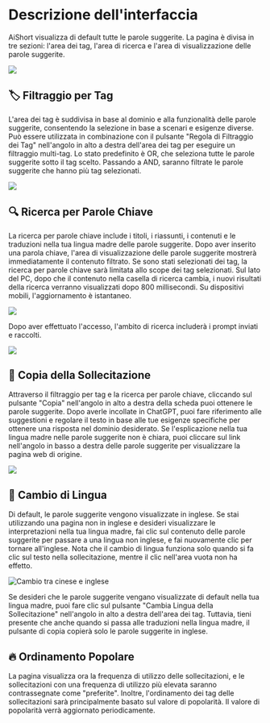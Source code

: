 # Descrizione dell'interfaccia

AiShort visualizza di default tutte le parole suggerite. La pagina è divisa in tre sezioni: l'area dei tag, l'area di ricerca e l'area di visualizzazione delle parole suggerite.

![](https://img.newzone.top/2023-06-05-20-44-19.png?imageMogr2/format/webp)

## 🏷️ Filtraggio per Tag

L'area dei tag è suddivisa in base al dominio e alla funzionalità delle parole suggerite, consentendo la selezione in base a scenari e esigenze diverse. Può essere utilizzata in combinazione con il pulsante "Regola di Filtraggio dei Tag" nell'angolo in alto a destra dell'area dei tag per eseguire un filtraggio multi-tag. Lo stato predefinito è OR, che seleziona tutte le parole suggerite sotto il tag scelto. Passando a AND, saranno filtrate le parole suggerite che hanno più tag selezionati.

![](https://img.newzone.top/2023-06-05-20-50-19.png?imageMogr2/format/webp)

## 🔍 Ricerca per Parole Chiave

La ricerca per parole chiave include i titoli, i riassunti, i contenuti e le traduzioni nella tua lingua madre delle parole suggerite. Dopo aver inserito una parola chiave, l'area di visualizzazione delle parole suggerite mostrerà immediatamente il contenuto filtrato. Se sono stati selezionati dei tag, la ricerca per parole chiave sarà limitata allo scope dei tag selezionati. Sul lato del PC, dopo che il contenuto nella casella di ricerca cambia, i nuovi risultati della ricerca verranno visualizzati dopo 800 millisecondi. Su dispositivi mobili, l'aggiornamento è istantaneo.

![](https://img.newzone.top/2023-06-05-20-58-07.png?imageMogr2/format/webp)

Dopo aver effettuato l'accesso, l'ambito di ricerca includerà i prompt inviati e raccolti.

![](https://img.newzone.top/2024-08-12-20-38-27.png?imageMogr2/format/webp)

## 🔬 Copia della Sollecitazione

Attraverso il filtraggio per tag e la ricerca per parole chiave, cliccando sul pulsante "Copia" nell'angolo in alto a destra della scheda puoi ottenere le parole suggerite. Dopo averle incollate in ChatGPT, puoi fare riferimento alle suggestioni e regolare il testo in base alle tue esigenze specifiche per ottenere una risposta nel dominio desiderato. Se l'esplicazione nella tua lingua madre nelle parole suggerite non è chiara, puoi cliccare sul link nell'angolo in basso a destra delle parole suggerite per visualizzare la pagina web di origine.

![](https://img.newzone.top/2023-06-11-17-14-07.png?imageMogr2/format/webp)

## 💬 Cambio di Lingua

Di default, le parole suggerite vengono visualizzate in inglese. Se stai utilizzando una pagina non in inglese e desideri visualizzare le interpretazioni nella tua lingua madre, fai clic sul contenuto delle parole suggerite per passare a una lingua non inglese, e fai nuovamente clic per tornare all'inglese. Nota che il cambio di lingua funziona solo quando si fa clic sul testo nella sollecitazione, mentre il clic nell'area vuota non ha effetto.

![Cambio tra cinese e inglese](http://img.newzone.top/chatgptshortcut_encn.gif)

Se desideri che le parole suggerite vengano visualizzate di default nella tua lingua madre, puoi fare clic sul pulsante "Cambia Lingua della Sollecitazione" nell'angolo in alto a destra dell'area dei tag. Tuttavia, tieni presente che anche quando si passa alle traduzioni nella lingua madre, il pulsante di copia copierà solo le parole suggerite in inglese.

## 🔥 Ordinamento Popolare

La pagina visualizza ora la frequenza di utilizzo delle sollecitazioni, e le sollecitazioni con una frequenza di utilizzo più elevata saranno contrassegnate come "preferite". Inoltre, l'ordinamento dei tag delle sollecitazioni sarà principalmente basato sul valore di popolarità. Il valore di popolarità verrà aggiornato periodicamente.
